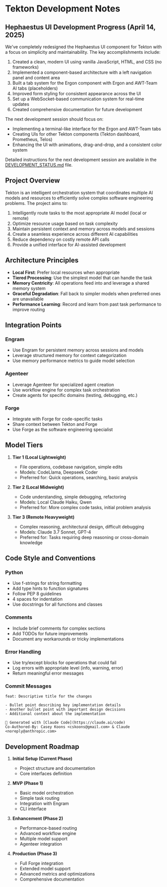 # Tekton Development Notes

## Hephaestus UI Development Progress (April 14, 2025)

We've completely redesigned the Hephaestus UI component for Tekton with a focus on simplicity and maintainability. The key accomplishments include:

1. Created a clean, modern UI using vanilla JavaScript, HTML, and CSS (no frameworks)
2. Implemented a component-based architecture with a left navigation panel and content area
3. Built a tab system for the Ergon component with Ergon and AWT-Team AI tabs (placeholders)
4. Improved form styling for consistent appearance across the UI
5. Set up a WebSocket-based communication system for real-time updates
6. Created comprehensive documentation for future development

The next development session should focus on:
- Implementing a terminal-like interface for the Ergon and AWT-Team tabs
- Creating UIs for other Tekton components (Tekton dashboard, Prometheus, Telos)
- Enhancing the UI with animations, drag-and-drop, and a consistent color system

Detailed instructions for the next development session are available in the [DEVELOPMENT_STATUS.md](./Hephaestus/DEVELOPMENT_STATUS.md) file.

## Project Overview

Tekton is an intelligent orchestration system that coordinates multiple AI models and resources to efficiently solve complex software engineering problems. The project aims to:

1. Intelligently route tasks to the most appropriate AI model (local or remote)
2. Optimize resource usage based on task complexity
3. Maintain persistent context and memory across models and sessions
4. Create a seamless experience across different AI capabilities
5. Reduce dependency on costly remote API calls
6. Provide a unified interface for AI-assisted development

## Architecture Principles

- **Local First**: Prefer local resources when appropriate
- **Tiered Processing**: Use the simplest model that can handle the task
- **Memory Centricity**: All operations feed into and leverage a shared memory system
- **Graceful Degradation**: Fall back to simpler models when preferred ones are unavailable
- **Performance Learning**: Record and learn from past task performance to improve routing

## Integration Points

### Engram

- Use Engram for persistent memory across sessions and models
- Leverage structured memory for context categorization
- Use memory performance metrics to guide model selection

### Agenteer

- Leverage Agenteer for specialized agent creation
- Use workflow engine for complex task orchestration
- Create agents for specific domains (testing, debugging, etc.)

### Forge

- Integrate with Forge for code-specific tasks
- Share context between Tekton and Forge
- Use Forge as the software engineering specialist

## Model Tiers

1. **Tier 1 (Local Lightweight)**
   - File operations, codebase navigation, simple edits
   - Models: CodeLlama, Deepseek Coder
   - Preferred for: Quick operations, searching, basic analysis

2. **Tier 2 (Local Midweight)**
   - Code understanding, simple debugging, refactoring
   - Models: Local Claude Haiku, Qwen
   - Preferred for: More complex code tasks, initial problem analysis

3. **Tier 3 (Remote Heavyweight)**
   - Complex reasoning, architectural design, difficult debugging
   - Models: Claude 3.7 Sonnet, GPT-4
   - Preferred for: Tasks requiring deep reasoning or cross-domain knowledge

## Code Style and Conventions

### Python

- Use f-strings for string formatting
- Add type hints to function signatures
- Follow PEP 8 guidelines
- 4 spaces for indentation
- Use docstrings for all functions and classes

### Comments

- Include brief comments for complex sections
- Add TODOs for future improvements
- Document any workarounds or tricky implementations

### Error Handling

- Use try/except blocks for operations that could fail
- Log errors with appropriate level (info, warning, error)
- Return meaningful error messages

### Commit Messages

```
feat: Descriptive title for the changes

- Bullet point describing key implementation details
- Another bullet point with important design decisions
- Additional context about the implementation

🤖 Generated with [Claude Code](https://claude.ai/code)
Co-Authored-By: Casey Koons <cskoons@gmail.com> & Claude <noreply@anthropic.com>
```

## Development Roadmap

1. **Initial Setup (Current Phase)**
   - Project structure and documentation
   - Core interfaces definition

2. **MVP (Phase 1)**
   - Basic model orchestration
   - Simple task routing
   - Integration with Engram
   - CLI interface

3. **Enhancement (Phase 2)**
   - Performance-based routing
   - Advanced workflow engine
   - Multiple model support
   - Agenteer integration

4. **Production (Phase 3)**
   - Full Forge integration
   - Extended model support
   - Advanced metrics and optimizations
   - Comprehensive documentation